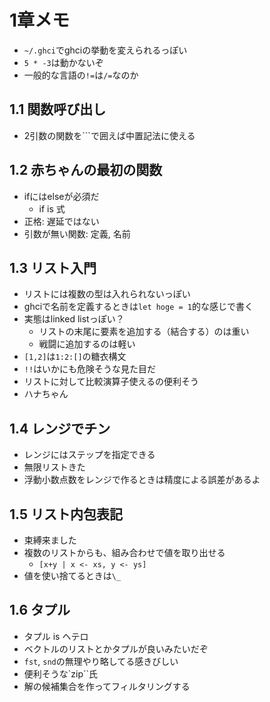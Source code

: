 1章メモ
=======

- `~/.ghci`でghciの挙動を変えられるっぽい
- `5 * -3`は動かないぞ
- 一般的な言語の`!=`は`/=`なのか

## 1.1 関数呼び出し
- 2引数の関数を`\``で囲えば中置記法に使える

## 1.2 赤ちゃんの最初の関数
- ifにはelseが必須だ
    - if is 式
- 正格: 遅延ではない
- 引数が無い関数: 定義, 名前

## 1.3 リスト入門
- リストには複数の型は入れられないっぽい
- ghciで名前を定義するときは`let hoge = 1`的な感じで書く
- 実態はlinked listっぽい？
    - リストの末尾に要素を追加する（結合する）のは重い
    - 戦闘に追加するのは軽い
- `[1,2]`は`1:2:[]`の糖衣構文
- `!!`はいかにも危険そうな見た目だ
- リストに対して比較演算子使えるの便利そう
- ハナちゃん

## 1.4 レンジでチン
- レンジにはステップを指定できる
- 無限リストきた
- 浮動小数点数をレンジで作るときは精度による誤差があるよ

## 1.5 リスト内包表記
- 束縛来ました
- 複数のリストからも、組み合わせで値を取り出せる
    - `[x+y | x <- xs, y <- ys]`
- 値を使い捨てるときは`\_`

## 1.6 タプル
- タプル is ヘテロ
- ベクトルのリストとかタプルが良いみたいだぞ
- `fst`, `snd`の無理やり略してる感きびしい
- 便利そうな`zip``氏
- 解の候補集合を作ってフィルタリングする



